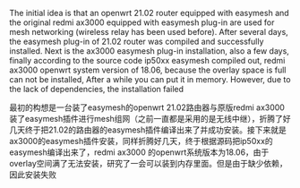 The initial idea is that an openwrt 21.02 router equipped with easymesh and the original redmi ax3000 equipped with easymesh plug-in are used for mesh networking (wireless relay has been used before). After several days, the easymesh plug-in of 21.02 router was compiled and successfully installed. Next is the ax3000 easymesh plug-in installation, also a few days, finally according to the source code ip50xx easymesh compiled out, redmi ax3000 openwrt system version of 18.06, because the overlay space is full can not be installed, After a while you can put it in memory. However, due to the lack of dependencies, the installation failed

最初的构想是一台装了easymesh的openwrt 21.02路由器与原版redmi ax3000 装了easymesh插件进行mesh组网（之前一直都是采用的是无线中继），折腾了好几天终于把21.02的路由器的easymesh插件编译出来了并成功安装。接下来就是ax3000的easymesh插件安装，同样折腾好几天，终于根据源码把ip50xx的easymesh编译出来了，redmi ax3000 的openwrt系统版本为18.06，由于overlay空间满了无法安装，研究了一会可以装到内存里面。但是由于缺少依赖，因此安装失败
